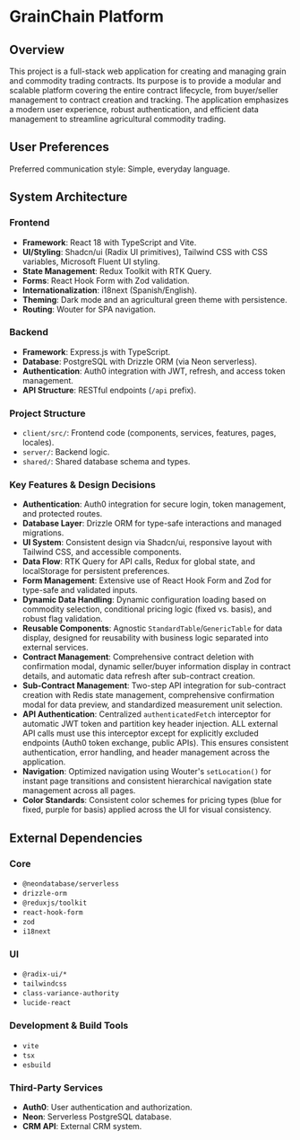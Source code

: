 # GrainChain Platform

## Overview
This project is a full-stack web application for creating and managing grain and commodity trading contracts. Its purpose is to provide a modular and scalable platform covering the entire contract lifecycle, from buyer/seller management to contract creation and tracking. The application emphasizes a modern user experience, robust authentication, and efficient data management to streamline agricultural commodity trading.

## User Preferences
Preferred communication style: Simple, everyday language.

## System Architecture

### Frontend
- **Framework**: React 18 with TypeScript and Vite.
- **UI/Styling**: Shadcn/ui (Radix UI primitives), Tailwind CSS with CSS variables, Microsoft Fluent UI styling.
- **State Management**: Redux Toolkit with RTK Query.
- **Forms**: React Hook Form with Zod validation.
- **Internationalization**: i18next (Spanish/English).
- **Theming**: Dark mode and an agricultural green theme with persistence.
- **Routing**: Wouter for SPA navigation.

### Backend
- **Framework**: Express.js with TypeScript.
- **Database**: PostgreSQL with Drizzle ORM (via Neon serverless).
- **Authentication**: Auth0 integration with JWT, refresh, and access token management.
- **API Structure**: RESTful endpoints (`/api` prefix).

### Project Structure
- `client/src/`: Frontend code (components, services, features, pages, locales).
- `server/`: Backend logic.
- `shared/`: Shared database schema and types.

### Key Features & Design Decisions
- **Authentication**: Auth0 integration for secure login, token management, and protected routes.
- **Database Layer**: Drizzle ORM for type-safe interactions and managed migrations.
- **UI System**: Consistent design via Shadcn/ui, responsive layout with Tailwind CSS, and accessible components.
- **Data Flow**: RTK Query for API calls, Redux for global state, and localStorage for persistent preferences.
- **Form Management**: Extensive use of React Hook Form and Zod for type-safe and validated inputs.
- **Dynamic Data Handling**: Dynamic configuration loading based on commodity selection, conditional pricing logic (fixed vs. basis), and robust flag validation.
- **Reusable Components**: Agnostic `StandardTable`/`GenericTable` for data display, designed for reusability with business logic separated into external services.
- **Contract Management**: Comprehensive contract deletion with confirmation modal, dynamic seller/buyer information display in contract details, and automatic data refresh after sub-contract creation.
- **Sub-Contract Management**: Two-step API integration for sub-contract creation with Redis state management, comprehensive confirmation modal for data preview, and standardized measurement unit selection.
- **API Authentication**: Centralized `authenticatedFetch` interceptor for automatic JWT token and partition key header injection. ALL external API calls must use this interceptor except for explicitly excluded endpoints (Auth0 token exchange, public APIs). This ensures consistent authentication, error handling, and header management across the application.
- **Navigation**: Optimized navigation using Wouter's `setLocation()` for instant page transitions and consistent hierarchical navigation state management across all pages.
- **Color Standards**: Consistent color schemes for pricing types (blue for fixed, purple for basis) applied across the UI for visual consistency.

## External Dependencies

### Core
- `@neondatabase/serverless`
- `drizzle-orm`
- `@reduxjs/toolkit`
- `react-hook-form`
- `zod`
- `i18next`

### UI
- `@radix-ui/*`
- `tailwindcss`
- `class-variance-authority`
- `lucide-react`

### Development & Build Tools
- `vite`
- `tsx`
- `esbuild`

### Third-Party Services
- **Auth0**: User authentication and authorization.
- **Neon**: Serverless PostgreSQL database.
- **CRM API**: External CRM system.